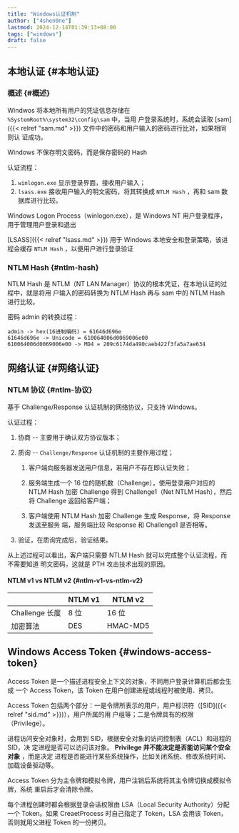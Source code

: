 ```yaml
---
title: "Windows认证机制"
author: ["4shen0ne"]
lastmod: 2024-12-14T01:39:13+08:00
tags: ["windows"]
draft: false
---
```


## 本地认证 {#本地认证}


### 概述 {#概述}

Windwos 将本地所有用户的凭证信息存储在 `%SystemRoot%\system32\config\sam` 中，当用
户登录系统时，系统会读取 [sam]({{< relref "sam.md" >}}) 文件中的密码和用户输入的密码进行比对，如果相同则认
证成功。

Windows 不保存明文密码，而是保存密码的 Hash

认证流程：

1.  `winlogon.exe` 显示登录界面，接收用户输入；
2.  `lsass.exe` 接收用户输入的明文密码，将其转换成 `NTLM Hash` ，再和 sam 数据库进行比较。

Windows Logon Process（winlogon.exe），是 Windows NT 用户登录程序，用于管理用户登录和退出

[LSASS]({{< relref "lsass.md" >}}) 用于 Windows 本地安全和登录策略，该进程会缓存 `NTLM Hash` ，以便用户进行登录验证


### NTLM Hash {#ntlm-hash}

NTLM Hash 是 NTLM（NT LAN Manager）协议的根本凭证，在本地认证的过程中，就是将用
户输入的密码转换为 NTLM Hash 再与 sam 中的 NTLM Hash 进行比较。

密码 admin 的转换过程：

```nil
admin -> hex(16进制编码) = 61646d696e
61646d696e -> Unicode = 610064006d0069006e00
610064006d0069006e00 -> MD4 = 209c6174da490caeb422f3fa5a7ae634
```


## 网络认证 {#网络认证}


### NTLM 协议 {#ntlm-协议}

基于 Challenge/Response 认证机制的网络协议，只支持 Windows。

认证过程：

1.  协商 -- 主要用于确认双方协议版本；

2.  质询 -- `Challenge/Response` 认证机制的主要作用过程；
    1.  客户端向服务器发送用户信息，若用户不存在即认证失败；

    2.  服务端生成一个 16 位的随机数（Challenge），使用登录用户对应的 NTLM Hash 加密
        Challenge 得到 Challenge1（Net NTLM Hash），然后将 Challenge 返回给客户端；

    3.  客户端使用 NTLM Hash 加密 Challenge 生成 Response，将 Response 发送至服务
        端，服务端比较 Response 和 Challenge1 是否相等。

3.  验证，在质询完成后，验证结果。

从上述过程可以看出，客户端只需要 NTLM Hash 就可以完成整个认证流程，而不需要知道
明文密码，这就是 PTH 攻击技术出现的原因。


#### NTLM v1 vs NTLM v2 {#ntlm-v1-vs-ntlm-v2}

|              | NTLM v1 | NTLM v2  |
|--------------|---------|----------|
| Challenge 长度 | 8 位    | 16 位    |
| 加密算法     | DES     | HMAC-MD5 |


## Windows Access Token {#windows-access-token}

Access Token 是一个描述进程安全上下文的对象，不同用户登录计算机后都会生成
一个 Access Token，该 Token 在用户创建进程或线程时被使用、拷贝。

Access Token 包括两个部分：一是令牌所表示的用户，用户标识符（[SID]({{< relref "sid.md" >}})），用户所属的用
户组等；二是令牌具有的权限（Privilege）。

进程访问安全对象时，会用到 SID，根据安全对象的访问控制表（ACL）和进程的 SID，决
定进程是否可以访问该对象。 **Privilege 并不能决定是否能访问某个安全对象** ，而是决定
进程是否能进行某些系统操作，比如关闭系统、修改系统时间、加载设备驱动等。

Access Token 分为主令牌和模拟令牌，用户注销后系统将其主令牌切换成模拟令牌，系统
重启后才会清除令牌。

每个进程创建时都会根据登录会话权限由 LSA（Local Security Authority）分配一个
Token。如果 CreaetProcess 时自己指定了 Token，LSA 会用该 Token，否则就用父进程
Token 的一份拷贝。
